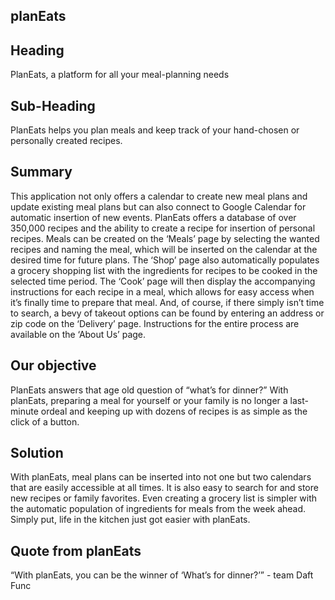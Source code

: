 ## planEats ##

## Heading ##
PlanEats, a platform for all your meal-planning needs

## Sub-Heading ##
PlanEats helps you plan meals and keep track of your hand-chosen or personally created recipes.

## Summary ##
This application not only offers a calendar to create new meal plans and update existing meal plans but can also connect to Google Calendar for automatic insertion of new events. PlanEats offers a database of over 350,000 recipes and the ability to create a recipe for insertion of personal recipes. Meals can be created on the ‘Meals’ page by selecting the wanted recipes and naming the meal, which will be inserted on the calendar at the desired time for future plans. The ‘Shop’ page also automatically populates a grocery shopping list with the ingredients for recipes to be cooked in the selected time period. The ‘Cook’ page will then display the accompanying instructions for each recipe in a meal, which allows for easy access when it’s finally time to prepare that meal. And, of course, if there simply isn’t time to search, a bevy of takeout options can be found by entering an address or zip code on the ‘Delivery’ page. Instructions for the entire process are available on the ‘About Us’ page.

## Our objective ##
PlanEats answers that age old question of “what’s for dinner?” With planEats, preparing a meal for yourself or your family is no longer a last-minute ordeal and keeping up with dozens of recipes is as simple as the click of a button.

## Solution ##
With planEats, meal plans can be inserted into not one but two calendars that are easily accessible at all times. It is also easy to search for and store new recipes or family favorites. Even creating a grocery list is simpler with the automatic population of ingredients for meals from the week ahead. Simply put, life in the kitchen just got easier with planEats.

## Quote from planEats ##
“With planEats, you can be the winner of ‘What’s for dinner?’” - team Daft Func

